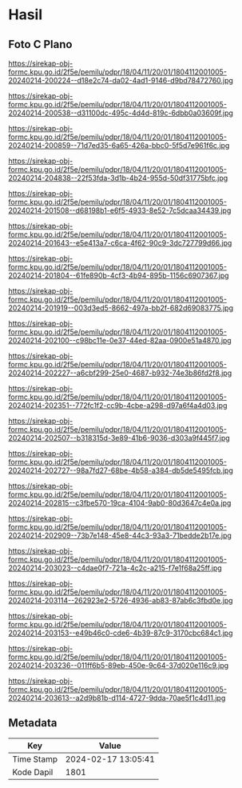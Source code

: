 # Hasil

## Foto C Plano

https://sirekap-obj-formc.kpu.go.id/2f5e/pemilu/pdpr/18/04/11/20/01/1804112001005-20240214-200224--d18e2c74-da02-4ad1-9146-d9bd78472760.jpg

https://sirekap-obj-formc.kpu.go.id/2f5e/pemilu/pdpr/18/04/11/20/01/1804112001005-20240214-200538--d31100dc-495c-4d4d-819c-6dbb0a03609f.jpg

https://sirekap-obj-formc.kpu.go.id/2f5e/pemilu/pdpr/18/04/11/20/01/1804112001005-20240214-200859--71d7ed35-6a65-426a-bbc0-5f5d7e961f6c.jpg

https://sirekap-obj-formc.kpu.go.id/2f5e/pemilu/pdpr/18/04/11/20/01/1804112001005-20240214-204838--22f53fda-3d1b-4b24-955d-50df31775bfc.jpg

https://sirekap-obj-formc.kpu.go.id/2f5e/pemilu/pdpr/18/04/11/20/01/1804112001005-20240214-201508--d68198b1-e6f5-4933-8e52-7c5dcaa34439.jpg

https://sirekap-obj-formc.kpu.go.id/2f5e/pemilu/pdpr/18/04/11/20/01/1804112001005-20240214-201643--e5e413a7-c6ca-4f62-90c9-3dc727799d66.jpg

https://sirekap-obj-formc.kpu.go.id/2f5e/pemilu/pdpr/18/04/11/20/01/1804112001005-20240214-201804--61fe890b-4cf3-4b94-895b-1156c6907367.jpg

https://sirekap-obj-formc.kpu.go.id/2f5e/pemilu/pdpr/18/04/11/20/01/1804112001005-20240214-201919--003d3ed5-8662-497a-bb2f-682d69083775.jpg

https://sirekap-obj-formc.kpu.go.id/2f5e/pemilu/pdpr/18/04/11/20/01/1804112001005-20240214-202100--c98bc11e-0e37-44ed-82aa-0900e51a4870.jpg

https://sirekap-obj-formc.kpu.go.id/2f5e/pemilu/pdpr/18/04/11/20/01/1804112001005-20240214-202227--a6cbf299-25e0-4687-b932-74e3b86fd2f8.jpg

https://sirekap-obj-formc.kpu.go.id/2f5e/pemilu/pdpr/18/04/11/20/01/1804112001005-20240214-202351--772fc1f2-cc9b-4cbe-a298-d97a6f4a4d03.jpg

https://sirekap-obj-formc.kpu.go.id/2f5e/pemilu/pdpr/18/04/11/20/01/1804112001005-20240214-202507--b318315d-3e89-41b6-9036-d303a9f445f7.jpg

https://sirekap-obj-formc.kpu.go.id/2f5e/pemilu/pdpr/18/04/11/20/01/1804112001005-20240214-202727--98a7fd27-68be-4b58-a384-db5de5495fcb.jpg

https://sirekap-obj-formc.kpu.go.id/2f5e/pemilu/pdpr/18/04/11/20/01/1804112001005-20240214-202815--c3fbe570-19ca-4104-9ab0-80d3647c4e0a.jpg

https://sirekap-obj-formc.kpu.go.id/2f5e/pemilu/pdpr/18/04/11/20/01/1804112001005-20240214-202909--73b7e148-45e8-44c3-93a3-71bedde2b17e.jpg

https://sirekap-obj-formc.kpu.go.id/2f5e/pemilu/pdpr/18/04/11/20/01/1804112001005-20240214-203023--c4dae0f7-721a-4c2c-a215-f7e1f68a25ff.jpg

https://sirekap-obj-formc.kpu.go.id/2f5e/pemilu/pdpr/18/04/11/20/01/1804112001005-20240214-203114--262923e2-5726-4936-ab83-87ab6c3fbd0e.jpg

https://sirekap-obj-formc.kpu.go.id/2f5e/pemilu/pdpr/18/04/11/20/01/1804112001005-20240214-203153--e49b46c0-cde6-4b39-87c9-3170cbc684c1.jpg

https://sirekap-obj-formc.kpu.go.id/2f5e/pemilu/pdpr/18/04/11/20/01/1804112001005-20240214-203236--011ff6b5-89eb-450e-9c64-37d020e116c9.jpg

https://sirekap-obj-formc.kpu.go.id/2f5e/pemilu/pdpr/18/04/11/20/01/1804112001005-20240214-203613--a2d9b81b-d114-4727-9dda-70ae5f1c4d11.jpg


## Metadata

| Key        | Value               |
| ---------- | ------------------- |
| Time Stamp | 2024-02-17 13:05:41 |
| Kode Dapil | 1801                |



